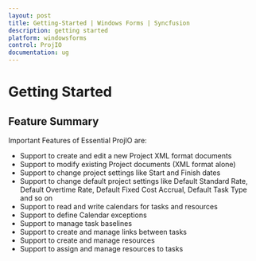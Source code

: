 ```yaml
---
layout: post
title: Getting-Started | Windows Forms | Syncfusion
description: getting started
platform: windowsforms
control: ProjIO
documentation: ug
---
```


# Getting Started

## Feature Summary

Important Features of Essential ProjIO are:

* Support to create and edit a new Project XML format documents
* Support to modify existing Project documents (XML format alone)
* Support to change project settings like Start and Finish dates
* Support to change default project settings like Default Standard Rate, Default Overtime Rate, Default Fixed Cost Accrual, Default Task Type and so on
* Support to read and write calendars for tasks and resources
* Support to define Calendar exceptions
* Support to manage task baselines
* Support to create and manage links between tasks
* Support to create and manage resources
* Support to assign and manage resources to tasks
